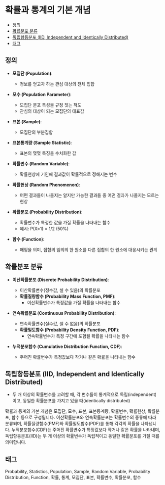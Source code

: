# 확률과 통계의 기본 개념

<!-- mtoc-start -->

- [정의](#정의)
- [확률분포 분류](#확률분포-분류)
- [독립항등분포 (IID, Independent and Identically Distributed)](#독립항등분포-iid-independent-and-identically-distributed)
- [태그](#태그)

<!-- mtoc-end -->

## 정의

- **모집단 (Population)**:

  - 정보를 얻고자 하는 관심 대상의 전체 집합

- **모수 (Population Parameter)**:

  - 모집단 분포 특성을 규정 짓는 척도
  - 관심의 대상이 되는 모집단의 대표값

- **표본 (Sample)**:

  - 모집단의 부분집합

- **표본통계량 (Sample Statistic)**:

  - 표본의 몇몇 특징을 수치화한 값

- **확률변수 (Random Variable)**:

  - 확률현상에 기인해 결과값이 확률적으로 정해지는 변수

- **확률현상 (Random Phenomenon)**:

  - 어떤 결과들이 나올지는 알지만 가능한 결과들 중 어떤 결과가 나올지는 모르는 현상

- **확률분포 (Probability Distribution)**:

  - 확률변수가 특정한 값을 가질 확률을 나타내는 함수
  - 예시: P(X=1) = 1/2 (50%)

- **함수 (Function)**:
  - 매핑을 의미, 집합의 임의의 한 원소를 다른 집합의 한 원소에 대응시키는 관계

## 확률분포 분류

- **이산확률분포 (Discrete Probability Distribution)**:

  - 이산확률변수(정수값, 셀 수 있음)의 확률분포
  - **확률질량함수 (Probability Mass Function, PMF)**:
    - 이산확률변수가 특정값을 가질 확률을 나타내는 함수

- **연속확률분포 (Continuous Probability Distribution)**:

  - 연속확률변수(실수값, 셀 수 없음)의 확률분포
  - **확률밀도함수 (Probability Density Function, PDF)**:
    - 연속확률변수가 특정 구간에 포함될 확률을 나타내는 함수

- **누적분포함수 (Cumulative Distribution Function, CDF)**:
  - 주어진 확률변수가 특정값보다 작거나 같은 확률을 나타내는 함수

## 독립항등분포 (IID, Independent and Identically Distributed)

- 두 개 이상의 확률변수를 고려할 때, 각 변수들이 통계적으로 독립(independent)이고, 동일한 확률분포를 가지고 있을 때(identically distributed)

확률과 통계의 기본 개념은 모집단, 모수, 표본, 표본통계량, 확률변수, 확률현상, 확률분포, 함수 등으로 구성됩니다. 이산확률분포와 연속확률분포는 확률변수의 종류에 따라 분류되며, 확률질량함수(PMF)와 확률밀도함수(PDF)를 통해 각각의 확률을 나타냅니다. 누적분포함수(CDF)는 주어진 확률변수가 특정값보다 작거나 같은 확률을 나타내며, 독립항등분포(IID)는 두 개 이상의 확률변수가 독립적이고 동일한 확률분포를 가질 때를 의미합니다.

## 태그

Probability, Statistics, Population, Sample, Random Variable, Probability Distribution, Function, 확률, 통계, 모집단, 표본, 확률변수, 확률분포, 함수
